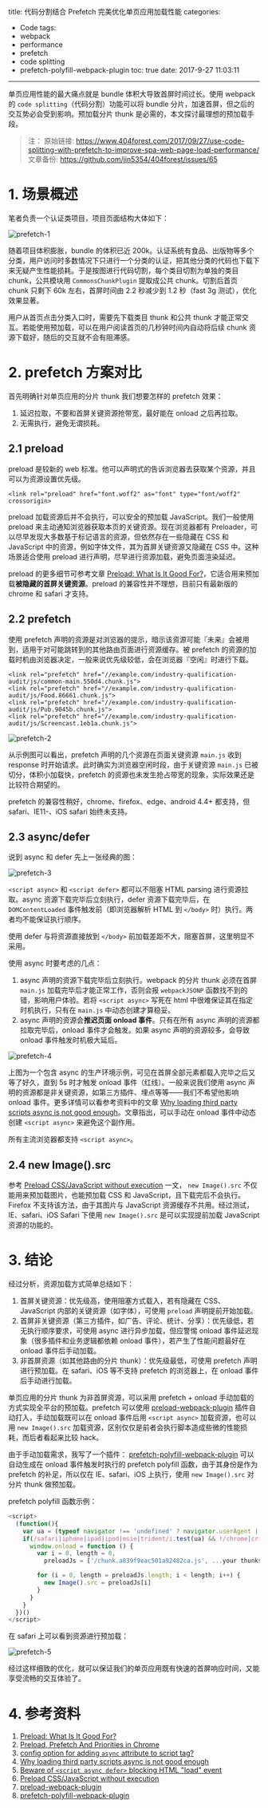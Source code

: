 title: 代码分割结合 Prefetch 完美优化单页应用加载性能
categories:
  - Code
tags:
  - webpack
  - performance
  - prefetch
  - code splitting
  - prefetch-polyfill-webpack-plugin
toc: true
date: 2017-9-27 11:03:11
---

单页应用性能的最大痛点就是 bundle 体积大导致首屏时间过长。使用 webpack 的 `code splitting`（代码分割）功能可以将 bundle 分片，加速首屏，但之后的交互势必会受到影响。预加载分片 thunk 是必需的，本文探讨最理想的预加载手段。

<!-- more -->

> 注：
> 原始链接: https://www.404forest.com/2017/09/27/use-code-splitting-with-prefetch-to-improve-spa-web-page-load-performance/
> 文章备份: https://github.com/jin5354/404forest/issues/65

# 1. 场景概述

笔者负责一个认证类项目，项目页面结构大体如下：

![prefetch-1](/imgs/blog/prefetch-1.png)

随着项目体积膨胀，bundle 的体积已近 200k。认证系统有食品、出版物等多个分类，用户访问时多数情况下只进行一个分类的认证，把其他分类的代码也下载下来无疑产生性能损耗。于是按图进行代码切割，每个类目切割为单独的类目 chunk，公共模块用 `CommonsChunkPlugin` 提取成公共 chunk。切割后首页 chunk 只剩下 60k 左右，首屏时间由 2.2 秒减少到 1.2 秒（fast 3g 测试），优化效果显著。

用户从首页点击分类入口时，需要先下载类目 thunk 和公共 thunk 才能正常交互。若能使用预加载，可以在用户阅读首页的几秒钟时间内自动将后续 chunk 资源下载好，随后的交互就不会有阻滞感。

# 2. prefetch 方案对比

首先明确针对单页应用的分片 thunk 我们想要怎样的 prefetch 效果：

1. 延迟拉取，不要和首屏关键资源抢带宽，最好能在 onload 之后再拉取。
2. 无需执行，避免无谓损耗。

## 2.1 preload

preload 是较新的 web 标准。他可以声明式的告诉浏览器去获取某个资源，并且可以为资源设置优先级。

```
<link rel="preload" href="font.woff2" as="font" type="font/woff2" crossorigin>
```

preload 加载资源后并不会执行，可以安全的预加载 JavaScript。我们一般使用 preload 来主动通知浏览器获取本页的关键资源。现在浏览器都有 Preloader，可以尽早发现大多数基于标记语言的资源，但依然存在一些隐藏在 CSS 和 JavaScript 中的资源，例如字体文件，其为首屏关键资源又隐藏在 CSS 中。这种场景适合使用 preload 进行声明，尽早进行资源加载，避免页面渲染延迟。

preload 的更多细节可参考文章 [Preload: What Is It Good For?](https://www.smashingmagazine.com/2016/02/preload-what-is-it-good-for/)，它适合用来预加载**被隐藏的首屏关键资源**。preload 的兼容性并不理想，目前只有最新版的 chrome 和 safari 才支持。

## 2.2 prefetch

使用 prefetch 声明的资源是对浏览器的提示，暗示该资源可能『未来』会被用到，适用于对可能跳转到的其他路由页面进行资源缓存。被 prefetch 的资源的加载时机由浏览器决定，一般来说优先级较低，会在浏览器『空闲』时进行下载。

```
<link rel="prefetch" href="//example.com/industry-qualification-audit/js/common-main.550d4.chunk.js">
<link rel="prefetch" href="//example.com/industry-qualification-audit/js/Food.86661.chunk.js">
<link rel="prefetch" href="//example.com/industry-qualification-audit/js/Pub.9045b.chunk.js">
<link rel="prefetch" href="//example.com/industry-qualification-audit/js/Screencast.1eb1a.chunk.js">
```

![prefetch-2](/imgs/blog/prefetch-2.png)

从示例图可以看出，prefetch 声明的几个资源在页面关键资源 `main.js` 收到 response 时开始请求。此时确实为浏览器空闲时段，由于关键资源 `main.js` 已被切分，体积小加载快，prefetch 的资源也未发生抢占带宽的现象，实际效果还是比较符合期望的。

prefetch 的兼容性稍好，chrome、firefox、edge、android 4.4+ 都支持，但 safari、IE11-、iOS safari 始终未支持。

## 2.3 async/defer

说到 async 和 defer 先上一张经典的图：

![prefetch-3](/imgs/blog/prefetch-3.png)

`<script async>` 和 `<script defer>` 都可以不阻塞 HTML parsing 进行资源拉取。async 资源下载完毕后立刻执行，defer 资源下载完毕后，在 `DOMContentLoaded` 事件触发前（即浏览器解析 HTML 到 `</body>` 时）执行。两者均不能保证执行顺序。

使用 defer 与将资源直接放到 `</body>` 前加载差距不大，阻塞首屏，这里明显不采用。

使用 async 时要考虑的几点：

1. async 声明的资源下载完毕后立刻执行。webpack 的分片 thunk 必须在首屏 `main.js` 加载完毕后才能正常工作，否则会报 `webpackJSONP` 函数找不到的错，影响用户体验。若将 `<script async>` 写死在 html 中很难保证其在指定时机执行，只有在 `main.js` 中动态创建才算稳妥。
2. async 声明的资源会**推迟页面 onload 事件**。只有在所有 async 声明的资源都拉取完毕后，onload 事件才会触发。如果 async 声明的资源较多，会导致 onload 事件触发时机极大延后。

![prefetch-4](/imgs/blog/prefetch-4.png)

上图为一个包含 async 的生产环境示例，可见在首屏全部元素都载入完毕之后又等了好久，直到 5s 时才触发 onload 事件（红线）。一般来说我们使用 async 声明的资源都是非关键资源，如第三方插件、埋点等等——我们不希望他影响 onload 事件。更多详情可以看参考资料中的文章 [Why loading third party scripts async is not good enough](http://www.aaronpeters.nl/blog/why-loading-third-party-scripts-async-is-not-good-enough)。文章指出，可以手动在 onload 事件中动态创建 `<script async>` 来避免这个副作用。

所有主流浏览器都支持 `<script async>`。

## 2.4 new Image().src

参考 [Preload CSS/JavaScript without execution](http://www.phpied.com/preload-cssJavaScript-without-execution/) 一文， `new Image().src` 不仅能用来预加载图片，也能预加载 CSS 和 JavaScript，且下载完后不会执行。Firefox 不支持该方法，由于其图片与 JavaScript 资源缓存不共用。经过测试，IE、safari、iOS Safari 下使用 `new Image().src` 是可以实现提前加载 JavaScript 资源的功能的。

# 3. 结论

经过分析，资源加载方式简单总结如下：

1. 首屏关键资源：优先级高，使用阻塞方式载入，若有隐藏在 CSS、JavaScript 内部的关键资源（如字体），可使用 `preload` 声明提前开始加载。
2. 首屏非关键资源（第三方插件，如广告、评论、统计、分享）：优先级低，若无执行顺序要求，可使用 async 进行异步加载，但应警惕 onload 事件延迟现象（很多插件和业务逻辑都依赖 onload 事件），若产生了性能问题最好在 onload 事件后手动加载。
3. 非首屏资源（如其他路由的分片 thunk）：优先级最低，可使用 prefetch 声明进行预加载。在 safari、iOS 等不支持 prefetch 的浏览器上，在 onload 事件后手动进行加载。

单页应用的分片 thunk 为非首屏资源，可以采用 prefetch + onload 手动加载的方式实现全平台的预加载。prefetch 可以使用 [preload-webpack-plugin](https://github.com/GoogleChrome/preload-webpack-plugin) 插件自动打入，手动加载既可以在 onload 事件后用 `<script async>` 加载资源，也可以用 `new Image().src` 加载资源，区别仅仅是前者会执行脚本造成些微的性能损耗，而后者看起来比较 hack。

由于手动加载需求，我写了一个插件： [prefetch-polyfill-webpack-plugin](https://github.com/jin5354/prefetch-polyfill-webpack-plugin) 可以自动生成在 onload 事件触发时执行的 prefetch  polyfill 函数，由于其身份是作为 prefetch 的补足，所以仅在 IE、safari、iOS 上执行，使用 `new Image().src` 对分片 thunk 做预加载。

prefetch polyfill 函数示例：
```JavaScript
<script>
  (function(){
    var ua = (typeof navigator !== 'undefined' ? navigator.userAgent || '' : '')
    if(/safari|iphone|ipad|ipod|msie|trident/i.test(ua) && !/chrome|crios|crmo|firefox|iceweasel|fxios|edge/i.test(ua)) {
      window.onload = function () {
        var i = 0, length = 0,
          preloadJs = ['/chunk.a839f9eac501a92482ca.js', ...your thunks]

        for (i = 0, length = preloadJs.length; i < length; i++) {
          new Image().src = preloadJs[i]
        }
      }
    }
  })()
</script>
```
在 safari 上可以看到资源进行预加载：

![prefetch-5](/imgs/blog/prefetch-5.png)

经过这样细致的优化，就可以保证我们的单页应用既有快速的首屏响应时间，又能享受流畅的交互体验了。

# 4. 参考资料

1. [Preload: What Is It Good For?](https://www.smashingmagazine.com/2016/02/preload-what-is-it-good-for/)
2. [Preload, Prefetch And Priorities in Chrome](https://medium.com/reloading/preload-prefetch-and-priorities-in-chrome-776165961bbf)
3. [config option for adding `async` attribute to script tag?](https://github.com/jantimon/html-webpack-plugin/issues/113)
4. [Why loading third party scripts async is not good enough](http://www.aaronpeters.nl/blog/why-loading-third-party-scripts-async-is-not-good-enough)
5. [Beware of `<script async defer>` blocking HTML "load" event](https://gist.github.com/jakub-g/5286483ff5f29e8fdd9f)
6. [Preload CSS/JavaScript without execution](http://www.phpied.com/preload-cssJavaScript-without-execution/)
7. [preload-webpack-plugin](https://github.com/GoogleChrome/preload-webpack-plugin)
8. [prefetch-polyfill-webpack-plugin](https://github.com/jin5354/prefetch-polyfill-webpack-plugin)
